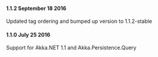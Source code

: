 #### 1.1.2 September 18 2016
Updated tag ordering and bumped up version to 1.1.2-stable

#### 1.1.0 July 25 2016
Support for Akka.NET 1.1 and Akka.Persistence.Query



 

